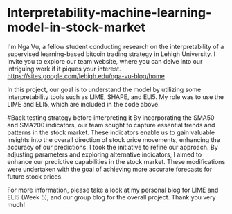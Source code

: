 # Interpretability-machine-learning-model-in-stock-market
I'm Nga Vu, a fellow student conducting research on the interpretability of a supervised learning-based bitcoin trading strategy in Lehigh University. I invite you to explore our team website, where you can delve into our intriguing work if it piques your interest.  https://sites.google.com/lehigh.edu/nga-vu-blog/home

In this project, our goal is to understand the model by utilizing some interpretability tools such as LIME, SHAPE, and ELI5. My role was to use the LIME and ELI5, which are included in the code above. 

#Back testing strategy before interpreting it
By incorporating the SMA50 and SMA200 indicators, our team sought to capture essential trends and patterns in the stock market. These indicators enable us to gain valuable insights into the overall direction of stock price movements, enhancing the accuracy of our predictions.
I took the initiative to refine our approach. By adjusting parameters and exploring alternative indicators, I aimed to enhance our predictive capabilities in the stock market. These modifications were undertaken with the goal of achieving more accurate forecasts for future stock prices.

For more information, please take a look at my personal blog for LIME and ELI5 (Week 5), and our group blog for the overall project. Thank you very much!
